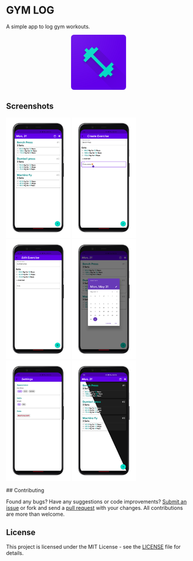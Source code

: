 # GYM LOG

A simple app to log gym workouts.

<p align="center">
<img style= "border-radius : 8px " height="150px" width="150px" src="images/logo/logo.png" alt="gymlog"/>
</p>

## Screenshots

<p>
<img height="328px" width="175px" src="images/screenshots/1.png" alt="gymlog"/>
<img height="328px" width="175px" src="images/screenshots/2.png" alt="gymlog"/>
<img height="328px" width="175px" src="images/screenshots/3.png" alt="gymlog"/>
<img height="328px" width="175px" src="images/screenshots/4.png" alt="gymlog"/>
<img height="328px" width="175px" src="images/screenshots/5.png" alt="gymlog"/>
<img height="328px" width="175px" src="images/screenshots/6.png" alt="gymlog"/>
</p>
## Contributing

Found any bugs? Have any suggestions or code improvements? [Submit an issue](https://github.com/varadgauthankar/gym_log/issues) or fork and send a [pull request](https://github.com/varadgauthankar/gym_log/pulls) with your changes. All contributions are more than welcome.

## License

This project is licensed under the MIT License - see the [LICENSE](https://choosealicense.com/licenses/mit/) file for details.
